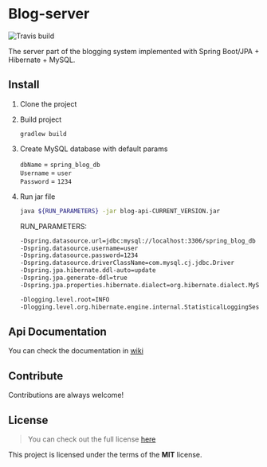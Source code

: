 # Blog-server
![Travis build](https://api.travis-ci.com/jaguar51/Blog-server.svg?token=eeiUqii3zoxH4p569Lqh&branch=master)

The server part of the blogging system implemented with Spring Boot/JPA + Hibernate + MySQL.

## Install
1. Clone the project
2. Build project

	`gradlew build`
3. Create MySQL database with default params

    `dbName` = `spring_blog_db`   
    `Username` = `user`   
    `Password` = `1234`
4. Run jar file 

    ```bash
    java ${RUN_PARAMETERS} -jar blog-api-CURRENT_VERSION.jar
    ```
    
    RUN_PARAMETERS:
    ```bash
    -Dspring.datasource.url=jdbc:mysql://localhost:3306/spring_blog_db
    -Dspring.datasource.username=user
    -Dspring.datasource.password=1234
    -Dspring.datasource.driverClassName=com.mysql.cj.jdbc.Driver
    -Dspring.jpa.hibernate.ddl-auto=update
    -Dspring.jpa.generate-ddl=true
    -Dspring.jpa.properties.hibernate.dialect=org.hibernate.dialect.MySQLDialect
    
    -Dlogging.level.root=INFO
    -Dlogging.level.org.hibernate.engine.internal.StatisticalLoggingSessionEventListener=ERROR
    ```
    
## Api Documentation
You can check the documentation in [wiki](https://github.com/jaguar51/Blog-server/wiki)

## Contribute
Contributions are always welcome!

## License
> You can check out the full license [here](LICENSE)

This project is licensed under the terms of the **MIT** license.
